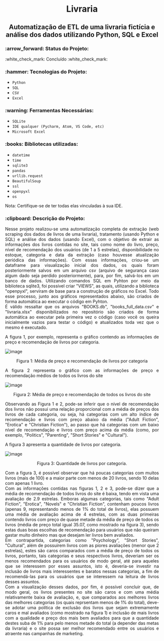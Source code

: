 <h1 align="center"> Livraria </h1>

<h2 align="center"> Automatização de ETL de uma livraria fictícia e análise dos dados utilizando Python, SQL e Excel </h2>

<h3> :arrow_forward: Status do Projeto: </h3> :white_check_mark: Concluído :white_check_mark: 

<h3> :hammer: Tecnologias do Projeto: </h3>

- `Python`
- `SQL`
- `CSV`
- `Excel`

<h3>:warning: Ferramentas Necessárias: </h3>

- `SQLite`
- `IDE qualquer (Pycharm, Atom, VS Code, etc)`
- `Microsoft Excel`

<h3>:books: Bibliotecas utilizadas: </h3>

- `datetime`
- `time`
- `sqlite3`
- `pandas`
- `urllib.request`
- `BeautifulSoup`
- `ssl`
- `openpyxl`
- `os`

<p align="justify"> Nota: Certifique-se de ter todas elas vinculadas à sua IDE. </p>

<h3>:clipboard: Descrição do Projeto: </h3>

<p align="justify">
Nesse projeto realizou-se uma automatização completa de extração (web scraping dos dados de livros de uma livraria), tratamento (usando Python e SQL) e análise dos dados (usando Excel), com o objetivo de extrair as informações dos livros contidas no site, tais como nome do livro, preço, nível de recomendação dos usuários (de 1 a 5 estrelas), disponibilidade no estoque, categoria e data da extração (caso houvesse atualização periódica das informações). Com essas informações, criou-se um dataframe para visualização inicial dos dados, os quais foram posteriormente salvos em um arquivo csv (arquivo de segurança caso algum dado seja perdido posteriormente), para, por fim, salvá-los em um banco de dados. Utilizando comandos SQL em Pyhton por meio da biblioteca sqlite3, foi possível criar "VIEWS", as quais, utilizando a biblioteca "openpyxl", serviram de base para a construção de gráficos no Excel. Todo esse processo, junto aos gráficos representados abaixo, são criados de forma automática ao executar o código em Pyhton. 
<br>
É válido ressaltar que os arquivos "BOOKS.db", "books_full_data.csv" e "livraria.xlsx" disponibilizados no repositório são criados de forma automática ao executar pela primeira vez o código (caso você os queira inicialmente vazios para testar o código) e atualizados toda vez que o mesmo é executado.
</p>
<p align="justify">
A figura 1, por exemplo, representa o gráfico contendo as informações de preço e recomendação de livros por categoria.
</p>

![image](https://user-images.githubusercontent.com/119316984/205152197-33195d4c-1076-4c93-8e39-b7619a740871.png)

<p align="center">
Figura 1: Média de preço e recomendação de livros por categoria
</p>

<p align="justify">
A figura 2 representa o gráfico com as informações de preço e recomendação médios de todos os livros do site
</p>

![image](https://user-images.githubusercontent.com/119316984/205154828-6dfd48cd-e3d6-49bf-9262-2fbc4b28cb60.png)

<p align="center">
Figura 2: Média de preço e recomendação de todos os livros do site
</p>

<p align="justify">
Observando as Figura 1 e 2, pode-se inferir que o nível de recomendação dos livros não possui uma relação proporcional com a média de preços dos livros de cada categoria, ou seja, há categorias com um alto índice de recomendação e livros com preço abaixo da média ("Adult Fiction", "Erotica" e "Christian Fiction"), ao passo que há categorias com um baixo nível de recomendação e livros com preço acima da média (como, por exemplo, "Politics", "Parenting", "Short Stories" e "Cultural").
</p>

<p align="justify">
A figura 3 apresenta a quantidade de livros por categoria.
</p>

![image](https://user-images.githubusercontent.com/119316984/205155988-fb54bd52-695a-44ff-8ec6-5abed50e449b.png)

<p align="center">
Figura 3: Quantidade de livros por categoria. 
</p>

<p align="justify">
Com a figura 3, é possível observar que há poucas categorias com muitos livros (mais de 100) e a maior parte com menos de 20 livros, sendo 10 delas com apenas 1 livro.
<br>
Com as informações contidas nas figuras 1, 2 e 3, pode-se dizer que a média de recomendação de todos livros do site é baixa, tendo em vista uma avaliação de 2.9 estrelas. Emboras algumas categorias, tais como "Adult Fiction", "Erotica", "Novels" e "Christian Fiction", contenham poucos livros (apenas 9, representando menos de 1% do total de livros), elas possuem uma média de avaliação acima de 4 estrelas, com as duas primeiras contendo livros com preço de quase metade da média de preço de todos os livros (média de preço total igual 35.07, como mostrado na figura 3), sendo estas duas boas escolhas de recomendação para usuários que não queiram gastar muito dinheiro mas que desejam ler livros bem avaliados. 
<br>
Em contrapartida, categorias como "Psychology", "Short Stories", "Cultural", além de possuirem livros com as piores avaliações (menor que 2 estrelas), estes são caros comparados com a média de preço de todos os livros, portanto, tais categorias e seus respectivos livros, deveriam ser os menos recomendados para os usuários de modo geral, até para aqueles que se interessem por esses assuntos, isto é, deveria-se investir na inclusão de livros mais interessentes e baratos nessas categorias, a fim de recomendá-las para os usuários que se interessem na leitura de livros desses assuntos.
<br>
Com a visualização desses dados, por fim, é possível concluir que, de modo geral, os livros presentes no site são caros e com uma média relativamente baixa de avaliação, e, que comparados aos melhores livros das melhores categorias (os quais reprsentam menos de 1% do total), deve-se adotar uma política de exclusão dos livros que sejam extremamente caros e mal avaliados (como mostrado na figura 1) e inclusão de mais livros com a qualidade e preço dos mais bem avaliados para que a quantidade destes suba de 1% para pelo menos metade do total (a depender das metas da livraria) e o site possa ser melhor recomendado entre os usuários e atraente nas campanhas de marketing.
</p>
